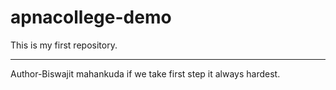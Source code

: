# apnacollege-demo
This is my first repository.
<br><hr>
Author-Biswajit mahankuda
if we take first step it always hardest.
